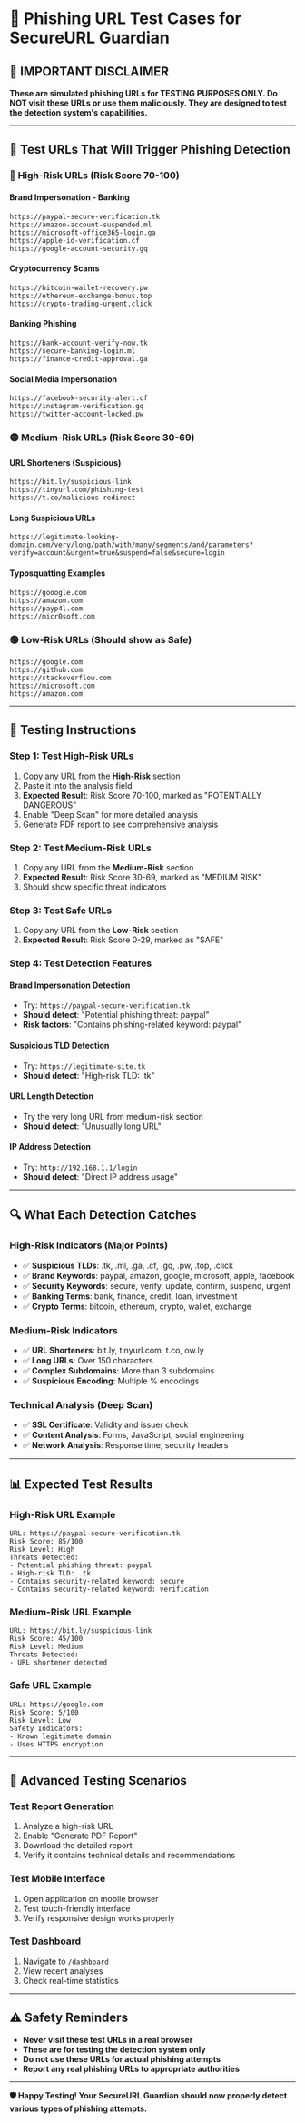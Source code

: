 # 🎯 Phishing URL Test Cases for SecureURL Guardian

## 🚨 **IMPORTANT DISCLAIMER**
**These are simulated phishing URLs for TESTING PURPOSES ONLY. Do NOT visit these URLs or use them maliciously. They are designed to test the detection system's capabilities.**

---

## 📝 **Test URLs That Will Trigger Phishing Detection**

### 🔴 **High-Risk URLs (Risk Score 70-100)**

#### **Brand Impersonation - Banking**
```
https://paypal-secure-verification.tk
https://amazon-account-suspended.ml
https://microsoft-office365-login.ga
https://apple-id-verification.cf
https://google-account-security.gq
```

#### **Cryptocurrency Scams**
```
https://bitcoin-wallet-recovery.pw
https://ethereum-exchange-bonus.top
https://crypto-trading-urgent.click
```

#### **Banking Phishing**
```
https://bank-account-verify-now.tk
https://secure-banking-login.ml
https://finance-credit-approval.ga
```

#### **Social Media Impersonation**
```
https://facebook-security-alert.cf
https://instagram-verification.gq
https://twitter-account-locked.pw
```

### 🟡 **Medium-Risk URLs (Risk Score 30-69)**

#### **URL Shorteners (Suspicious)**
```
https://bit.ly/suspicious-link
https://tinyurl.com/phishing-test
https://t.co/malicious-redirect
```

#### **Long Suspicious URLs**
```
https://legitimate-looking-domain.com/very/long/path/with/many/segments/and/parameters?verify=account&urgent=true&suspend=false&secure=login
```

#### **Typosquatting Examples**
```
https://gooogle.com
https://amazom.com
https://payp4l.com
https://micr0soft.com
```

### 🟢 **Low-Risk URLs (Should show as Safe)**
```
https://google.com
https://github.com
https://stackoverflow.com
https://microsoft.com
https://amazon.com
```

---

## 🧪 **Testing Instructions**

### **Step 1: Test High-Risk URLs**
1. Copy any URL from the **High-Risk** section
2. Paste it into the analysis field
3. **Expected Result**: Risk Score 70-100, marked as "POTENTIALLY DANGEROUS"
4. Enable "Deep Scan" for more detailed analysis
5. Generate PDF report to see comprehensive analysis

### **Step 2: Test Medium-Risk URLs**
1. Copy any URL from the **Medium-Risk** section  
2. **Expected Result**: Risk Score 30-69, marked as "MEDIUM RISK"
3. Should show specific threat indicators

### **Step 3: Test Safe URLs**
1. Copy any URL from the **Low-Risk** section
2. **Expected Result**: Risk Score 0-29, marked as "SAFE"

### **Step 4: Test Detection Features**

#### **Brand Impersonation Detection**
- Try: `https://paypal-secure-verification.tk`
- **Should detect**: "Potential phishing threat: paypal"
- **Risk factors**: "Contains phishing-related keyword: paypal"

#### **Suspicious TLD Detection**  
- Try: `https://legitimate-site.tk`
- **Should detect**: "High-risk TLD: .tk"

#### **URL Length Detection**
- Try the very long URL from medium-risk section
- **Should detect**: "Unusually long URL"

#### **IP Address Detection**
- Try: `http://192.168.1.1/login`
- **Should detect**: "Direct IP address usage"

---

## 🔍 **What Each Detection Catches**

### **High-Risk Indicators (Major Points)**
- ✅ **Suspicious TLDs**: .tk, .ml, .ga, .cf, .gq, .pw, .top, .click
- ✅ **Brand Keywords**: paypal, amazon, google, microsoft, apple, facebook
- ✅ **Security Keywords**: secure, verify, update, confirm, suspend, urgent
- ✅ **Banking Terms**: bank, finance, credit, loan, investment
- ✅ **Crypto Terms**: bitcoin, ethereum, crypto, wallet, exchange

### **Medium-Risk Indicators**
- ✅ **URL Shorteners**: bit.ly, tinyurl.com, t.co, ow.ly
- ✅ **Long URLs**: Over 150 characters
- ✅ **Complex Subdomains**: More than 3 subdomains
- ✅ **Suspicious Encoding**: Multiple % encodings

### **Technical Analysis (Deep Scan)**
- ✅ **SSL Certificate**: Validity and issuer check
- ✅ **Content Analysis**: Forms, JavaScript, social engineering
- ✅ **Network Analysis**: Response time, security headers

---

## 📊 **Expected Test Results**

### **High-Risk URL Example**
```
URL: https://paypal-secure-verification.tk
Risk Score: 85/100
Risk Level: High
Threats Detected:
- Potential phishing threat: paypal
- High-risk TLD: .tk
- Contains security-related keyword: secure
- Contains security-related keyword: verification
```

### **Medium-Risk URL Example**
```
URL: https://bit.ly/suspicious-link  
Risk Score: 45/100
Risk Level: Medium
Threats Detected:
- URL shortener detected
```

### **Safe URL Example**
```
URL: https://google.com
Risk Score: 5/100
Risk Level: Low
Safety Indicators:
- Known legitimate domain
- Uses HTTPS encryption
```

---

## 🎯 **Advanced Testing Scenarios**

### **Test Report Generation**
1. Analyze a high-risk URL
2. Enable "Generate PDF Report" 
3. Download the detailed report
4. Verify it contains technical details and recommendations

### **Test Mobile Interface**
1. Open application on mobile browser
2. Test touch-friendly interface
3. Verify responsive design works properly

### **Test Dashboard**
1. Navigate to `/dashboard`
2. View recent analyses
3. Check real-time statistics

---

## ⚠️ **Safety Reminders**

- **Never visit these test URLs in a real browser**
- **These are for testing the detection system only**
- **Do not use these URLs for actual phishing attempts**
- **Report any real phishing URLs to appropriate authorities**

---

**🛡️ Happy Testing! Your SecureURL Guardian should now properly detect various types of phishing attempts.**